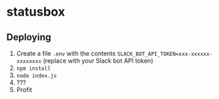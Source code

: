 # statusbox

## Deploying

1.  Create a file `.env` with the contents `SLACK_BOT_API_TOKEN=xxx-xxxxxx-xxxxxxxx` (replace with your Slack bot API token)
2.  `npm install`
3.  `node index.js`
4.  ???
5.  Profit
